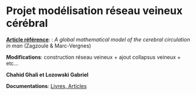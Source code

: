 # Projet modélisation réseau veineux cérébral

**[Article référence](https://www.dropbox.com/s/yz5op7o4cpupmnt/A%20global%20mathematical%20model%20of%20the%20cerebral%20circulation%20in%20man%20-zagzoule_marc-vergnes--1986.pdf?dl=0)**: : _A global mathematical model of the cerebral circulation in man_ (Zagzoule & Marc-Vergnes)

**Modifications**: construction réseau veineux + ajout collapsus veineux + etc...

**Chahid Ghali et Lozowski Gabriel**

**Documentations**: [Livres, Articles](https://www.dropbox.com/sh/ipfdfq2ly4bpoxs/AACzEPJskqzyzTEyYm4CnKdBa?dl=0)
